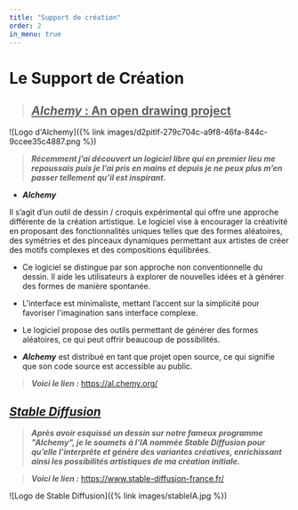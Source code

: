 ```yaml
---
title: "Support de création"
order: 2
in_menu: true
---
```

# Le Support de Création

> ## <ins>***Alchemy*** : An open drawing project<ins>

![Logo d'Alchemy]({% link images/d2pitlf-279c704c-a9f8-46fa-844c-9ccee35c4887.png %})


> ***Récemment j’ai découvert un logiciel libre qui en premier lieu me repoussais puis je l’ai pris en mains et depuis je ne peux plus m’en passer tellement qu’il est inspirant.***


- ***Alchemy***  

Il s’agit d’un outil de dessin / croquis expérimental qui offre une approche différente de la création artistique. Le logiciel vise à encourager la créativité en proposant des fonctionnalités uniques telles que des formes aléatoires, des symétries et des pinceaux dynamiques permettant aux artistes de créer des motifs complexes et des compositions équilibrées.

- Ce logiciel se distingue par son approche non conventionnelle du dessin. Il aide les utilisateurs à explorer de nouvelles idées et à générer des formes de manière spontanée.

- L'interface est minimaliste, mettant l’accent sur la simplicité pour favoriser l'imagination sans interface complexe.

- Le logiciel propose des outils permettant de générer des formes aléatoires, ce qui peut offrir beaucoup de possibilités.


- ***Alchemy*** est distribué en tant que projet open source, ce qui signifie que son code source est accessible au public. 

>  ***Voici le lien :***
<https://al.chemy.org/> 

## <ins> ***Stable Diffusion*** <ins>


> ***Après avoir esquissé un dessin sur notre fameux programme "Alchemy", je le soumets à l’IA nommée Stable Diffusion pour qu’elle l’interprète et génère des variantes créatives, enrichissant ainsi les possibilités artistiques de ma création initiale.***

> ***Voici le lien :***
<https://www.stable-diffusion-france.fr/> 

![Logo de Stable Diffusion]({% link images/stableIA.jpg %}) 
